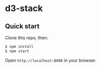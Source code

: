 # d3-stack

## Quick start

Clone this repo, then:

```bash
$ npm install
$ npm start
```

Open `http://localhost:8080` in your browser.
